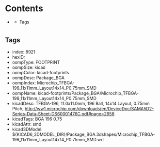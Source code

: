 



Contents
========

* [](#)
	* [Tags](#tags)

# 

## Tags

- index: 8921
- hexID: 
- oompType: FOOTPRINT
- oompSize: kicad
- oompColor: kicad-footprints
- oompDesc: Package_BGA
- oompIndex: Microchip_TFBGA-196_11x11mm_Layout14x14_P0.75mm_SMD
- oompName: kicad-footprints/Package_BGA/Microchip_TFBGA-196_11x11mm_Layout14x14_P0.75mm_SMD
- kicadDesc: TFBGA-196, 11.0x11.0mm, 196 Ball, 14x14 Layout, 0.75mm Pitch, http://ww1.microchip.com/downloads/en/DeviceDoc/SAMA5D2-Series-Data-Sheet-DS60001476C.pdf#page=2956
- kicadTags: BGA 196 0.75
- kicadAttr: smd
- kicad3DModel: ${KICAD6_3DMODEL_DIR}/Package_BGA.3dshapes/Microchip_TFBGA-196_11x11mm_Layout14x14_P0.75mm_SMD.wrl
